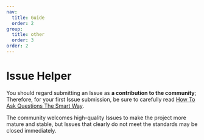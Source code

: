 ```yaml
---
nav:
  title: Guide
  order: 2
group:
  title: other
  order: 3
order: 2
---
```


# Issue Helper

You should regard submitting an Issue as **a contribution to the community**;  
Therefore, for your first Issue submission, be sure to carefully read [How To Ask Questions The Smart Way](https://github.com/bilibili/WebAV/issues/60).

The community welcomes high-quality Issues to make the project more mature and stable, but Issues that clearly do not meet the standards may be closed immediately.
